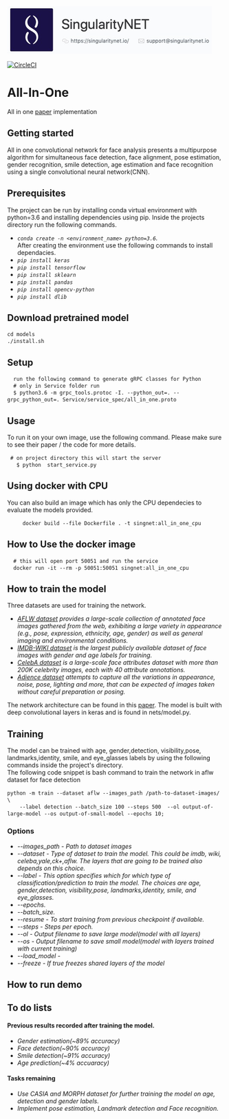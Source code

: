 ![SingularityNet.io](docs/assets/singnet-logo.jpg?raw=true 'SingularityNET')

[![CircleCI](https://circleci.com/gh/IsraelAbebe/All-In-One.svg?style=svg)](https://circleci.com/gh/IsraelAbebe/All-In-One)


# All-In-One
All in one [paper](https://arxiv.org/abs/1611.00851) implementation
## Getting started
All in one convolutional network for face analysis presents a multipurpose algorithm for simultaneous face detection, face alignment, pose estimation, gender recognition, smile detection, age estimation and face recognition using a single convolutional neural network(CNN).
## Prerequisites
The project can be run by installing conda virtual environment with python=3.6 and installing dependencies using pip. Inside the projects directory run the following commands.
* *`conda create -n <environment_name> python=3.6`.* <br/>After creating the environment use the following commands to install dependacies.
* *`pip install keras`*
* *`pip install tensorflow`*
* *`pip install sklearn`*
* *`pip install pandas`*
* *`pip install opencv-python`*
* *`pip install dlib`*
## Download pretrained model

    cd models
    ./install.sh

## Setup  
 
      run the following command to generate gRPC classes for Python
      # only in Service folder run
      $ python3.6 -m grpc_tools.protoc -I. --python_out=. --grpc_python_out=. Service/service_spec/all_in_one.proto

## Usage
To run it on your own image, use the following command. Please make sure to see their paper / the code for more details.

     # on project directory this will start the server 
	   $ python  start_service.py
    
## Using docker with CPU

You can also build an image which has only the CPU dependecies to evaluate the models provided.

	     docker build --file Dockerfile . -t singnet:all_in_one_cpu
 
 ## How to Use the docker image
	
      # this will open port 50051 and run the service 
      docker run -it --rm -p 50051:50051 singnet:all_in_one_cpu

## How to train the model
Three datasets are used for training the network.
  * *[AFLW dataset](https://www.tugraz.at/institute/icg/research/team-bischof/lrs/downloads/aflw/) provides a large-scale collection of annotated face images gathered from the web, exhibiting a large variety in appearance (e.g., pose, expression, ethnicity, age, gender) as well as general imaging and environmental conditions.*
  * *[IMDB-WIKI dataset](https://data.vision.ee.ethz.ch/cvl/rrothe/imdb-wiki/) is the largest publicly available dataset of face images with gender and age labels for training.*
  * *[CelebA dataset](http://mmlab.ie.cuhk.edu.hk/projects/CelebA.html) is a large-scale face attributes dataset with more than 200K celebrity images, each with 40 attribute annotations.*
  * *[Adience dataset](https://talhassner.github.io/home/projects/Adience/Adience-data.html) attempts to capture all the variations in appearance, noise, pose, lighting and more, that can be expected of images taken without careful preparation or posing.*

The network architecture can be found in this [paper](https://arxiv.org/abs/1611.00851). The model is built with deep convolutional layers in keras and is found in nets/model.py.

## Training
  The model can be trained with age, gender,detection, visibility,pose, landmarks,identity, smile, and eye_glasses labels by using the following commands inside the project's directory. \
The following code snippet is bash command to train the network in aflw dataset for face detection
```
python -m train --dataset aflw --images_path /path-to-dataset-images/ \
    --label detection --batch_size 100 --steps 500  --ol output-of-large-model --os output-of-small-model --epochs 10;
```
### Options
* *--images_path - Path to dataset images*
* *--dataset - Type of dataset to train the model. This could be imdb, wiki, celeba,yale,ck+,aflw. The layers that are going to be trained also depends on this choice.*
* *--label - This option specifies which for which type of classification/prediction to train the model. The choices are age, gender,detection, visibility,pose, landmarks,identity, smile, and eye_glasses.*
* *--epochs.*
* *--batch_size.*
* *--resume - To start training from previous checkpoint if available.*
* *--steps - Steps per epoch.*
* *--ol - Output filename to save large model(model with all layers)*
* *--os - Output filename to save small model(model with layers trained with current training)*
* *--load_model -*
* *--freeze - If true freezes shared layers of the model*
## How to run demo
## To do lists
#### Previous results recorded after training the model.
* *Gender estimation(~89% accuracy)*
* *Face detection(~90% accuracy)*
* *Smile detection(~91% accuracy)*
* *Age prediction(~4% accuaracy)*
#### Tasks remaining
* *Use CASIA and MORPH dataset for further training the model on age, detection and gender labels.*
* *Implement pose estimation, Landmark detection and Face recognition.* 

